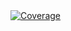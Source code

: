 <a href="https://codecov.io/gh/Dokanin-ssha/Kohanenko_Dokanin-2022">
<img alt="Coverage"https://codecov.io/gh/Dokanin-ssha/Kohanenko_Dokanin-2022/branch/master/graph/badge.svg">
</a>
